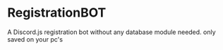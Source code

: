 # RegistrationBOT
A Discord.js registration bot without any database module needed. only saved on your pc's
